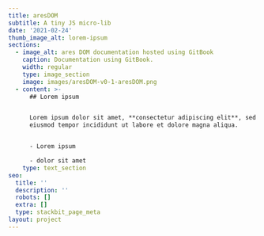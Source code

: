 ```yaml
---
title: aresDOM
subtitle: A tiny JS micro-lib
date: '2021-02-24'
thumb_image_alt: lorem-ipsum
sections:
  - image_alt: ares DOM documentation hosted using GitBook
    caption: Documentation using GitBook.
    width: regular
    type: image_section
    image: images/aresDOM-v0-1-aresDOM.png
  - content: >-
      ## Lorem ipsum


      Lorem ipsum dolor sit amet, **consectetur adipiscing elit**, sed do
      eiusmod tempor incididunt ut labore et dolore magna aliqua.


      - Lorem ipsum

      - dolor sit amet
    type: text_section
seo:
  title: ''
  description: ''
  robots: []
  extra: []
  type: stackbit_page_meta
layout: project
---
```

